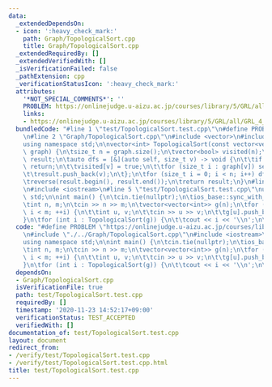 ```yaml
---
data:
  _extendedDependsOn:
  - icon: ':heavy_check_mark:'
    path: Graph/TopologicalSort.cpp
    title: Graph/TopologicalSort.cpp
  _extendedRequiredBy: []
  _extendedVerifiedWith: []
  _isVerificationFailed: false
  _pathExtension: cpp
  _verificationStatusIcon: ':heavy_check_mark:'
  attributes:
    '*NOT_SPECIAL_COMMENTS*': ''
    PROBLEM: https://onlinejudge.u-aizu.ac.jp/courses/library/5/GRL/all/GRL_4_B
    links:
    - https://onlinejudge.u-aizu.ac.jp/courses/library/5/GRL/all/GRL_4_B
  bundledCode: "#line 1 \"test/TopologicalSort.test.cpp\"\n#define PROBLEM \"https://onlinejudge.u-aizu.ac.jp/courses/library/5/GRL/all/GRL_4_B\"\
    \n#line 2 \"Graph/TopologicalSort.cpp\"\n#include <vector>\n#include <algorithm>\n\
    using namespace std;\n\nvector<int> TopologicalSort(const vector<vector<int>>&\
    \ graph) {\n\tsize_t n = graph.size();\n\tvector<bool> visited(n);\n\tvector<int>\
    \ result;\n\tauto dfs = [&](auto self, size_t v) -> void {\n\t\tif (visited[v])\
    \ return;\n\t\tvisited[v] = true;\n\t\tfor (size_t i : graph[v]) self(self, i);\n\
    \t\tresult.push_back(v);\n\t};\n\tfor (size_t i = 0; i < n; i++) dfs(dfs, i);\n\
    \treverse(result.begin(), result.end());\n\treturn result;\n}\n#line 3 \"test/TopologicalSort.test.cpp\"\
    \n#include <iostream>\n#line 5 \"test/TopologicalSort.test.cpp\"\nusing namespace\
    \ std;\n\nint main() {\n\tcin.tie(nullptr);\n\tios_base::sync_with_stdio(false);\n\
    \tint n, m;\n\tcin >> n >> m;\n\tvector<vector<int>> g(n);\n\tfor (int i = 0;\
    \ i < m; ++i) {\n\t\tint u, v;\n\t\tcin >> u >> v;\n\t\tg[u].push_back(v);\n\t\
    }\n\tfor (int i : TopologicalSort(g)) {\n\t\tcout << i << '\\n';\n\t}\n}\n"
  code: "#define PROBLEM \"https://onlinejudge.u-aizu.ac.jp/courses/library/5/GRL/all/GRL_4_B\"\
    \n#include \"./../Graph/TopologicalSort.cpp\"\n#include <iostream>\n#include <vector>\n\
    using namespace std;\n\nint main() {\n\tcin.tie(nullptr);\n\tios_base::sync_with_stdio(false);\n\
    \tint n, m;\n\tcin >> n >> m;\n\tvector<vector<int>> g(n);\n\tfor (int i = 0;\
    \ i < m; ++i) {\n\t\tint u, v;\n\t\tcin >> u >> v;\n\t\tg[u].push_back(v);\n\t\
    }\n\tfor (int i : TopologicalSort(g)) {\n\t\tcout << i << '\\n';\n\t}\n}"
  dependsOn:
  - Graph/TopologicalSort.cpp
  isVerificationFile: true
  path: test/TopologicalSort.test.cpp
  requiredBy: []
  timestamp: '2020-11-23 14:52:17+09:00'
  verificationStatus: TEST_ACCEPTED
  verifiedWith: []
documentation_of: test/TopologicalSort.test.cpp
layout: document
redirect_from:
- /verify/test/TopologicalSort.test.cpp
- /verify/test/TopologicalSort.test.cpp.html
title: test/TopologicalSort.test.cpp
---
```

